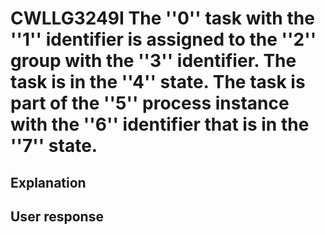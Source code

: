 # CWLLG3249I The ''0'' task with the ''1'' identifier is assigned to the ''2'' group with the ''3'' identifier. The task is in the ''4'' state. The task is part of the ''5'' process instance with the ''6'' identifier that is in the ''7'' state.

## Explanation

## User response